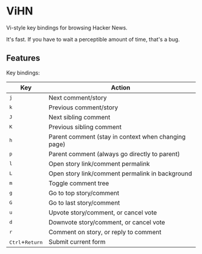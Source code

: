 # ViHN

Vi-style key bindings for browsing Hacker News.

It's fast. If you have to wait a perceptible amount of time, that's a bug.

## Features

Key bindings:

| Key          | Action
| ------------ | ------
| <kbd>j</kbd> | Next comment/story
| <kbd>k</kbd> | Previous comment/story
| <kbd>J</kbd> | Next sibling comment
| <kbd>K</kbd> | Previous sibling comment
| <kbd>h</kbd> | Parent comment (stay in context when changing page)
| <kbd>p</kbd> | Parent comment (always go directly to parent)
| <kbd>l</kbd> | Open story link/comment permalink
| <kbd>L</kbd> | Open story link/comment permalink in background
| <kbd>m</kbd> | Toggle comment tree
| <kbd>g</kbd> | Go to top story/comment
| <kbd>G</kbd> | Go to last story/comment
| <kbd>u</kbd> | Upvote story/comment, or cancel vote
| <kbd>d</kbd> | Downvote story/comment, or cancel vote
| <kbd>r</kbd> | Comment on story, or reply to comment
| <kbd>Ctrl</kbd>+<kbd>Return</kbd> | Submit current form
